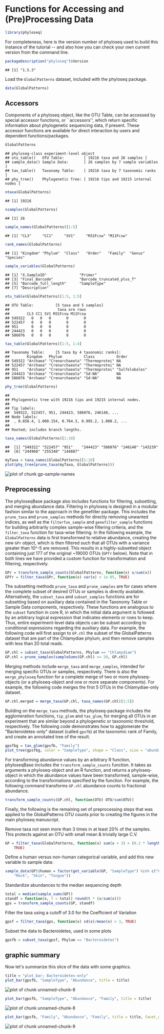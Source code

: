
<link href="http://kevinburke.bitbucket.org/markdowncss/markdown.css" rel="stylesheet"></link>


Functions for Accessing and (Pre)Processing Data
========================================================


```r
library(phyloseq)
```

For completeness, here is the version number of phyloseq used to build this instance of the tutorial -- and also how you can check your own current version from the command line.


```r
packageDescription("phyloseq")$Version
```

```
## [1] "1.5.3"
```

Load the `GlobalPatterns` dataset, included with the phyloseq package.

```r
data(GlobalPatterns)
```


## Accessors
Components of a phyloseq object, like the OTU Table, can be accessed by special accessor functions, or ``accessors'', which return specific information about phylogenetic sequencing data, if present. These accessor functions are available for direct interaction by users and dependent functions/packages.


```r
GlobalPatterns
```

```
## phyloseq-class experiment-level object
## otu_table()   OTU Table:         [ 19216 taxa and 26 samples ]
## sample_data() Sample Data:       [ 26 samples by 7 sample variables ]
## tax_table()   Taxonomy Table:    [ 19216 taxa by 7 taxonomic ranks ]
## phy_tree()    Phylogenetic Tree: [ 19216 tips and 19215 internal nodes ]
```

```r
ntaxa(GlobalPatterns)
```

```
## [1] 19216
```

```r
nsamples(GlobalPatterns)
```

```
## [1] 26
```

```r
sample_names(GlobalPatterns)[1:5]
```

```
## [1] "CL3"     "CC1"     "SV1"     "M31Fcsw" "M11Fcsw"
```

```r
rank_names(GlobalPatterns)
```

```
## [1] "Kingdom" "Phylum"  "Class"   "Order"   "Family"  "Genus"   "Species"
```

```r
sample_variables(GlobalPatterns)
```

```
## [1] "X.SampleID"               "Primer"                  
## [3] "Final_Barcode"            "Barcode_truncated_plus_T"
## [5] "Barcode_full_length"      "SampleType"              
## [7] "Description"
```

```r
otu_table(GlobalPatterns)[1:5, 1:5]
```

```
## OTU Table:          [5 taxa and 5 samples]
##                      taxa are rows
##        CL3 CC1 SV1 M31Fcsw M11Fcsw
## 549322   0   0   0       0       0
## 522457   0   0   0       0       0
## 951      0   0   0       0       0
## 244423   0   0   0       0       0
## 586076   0   0   0       0       0
```

```r
tax_table(GlobalPatterns)[1:5, 1:4]
```

```
## Taxonomy Table:     [5 taxa by 4 taxonomic ranks]:
##        Kingdom   Phylum          Class          Order         
## 549322 "Archaea" "Crenarchaeota" "Thermoprotei" NA            
## 522457 "Archaea" "Crenarchaeota" "Thermoprotei" NA            
## 951    "Archaea" "Crenarchaeota" "Thermoprotei" "Sulfolobales"
## 244423 "Archaea" "Crenarchaeota" "Sd-NA"        NA            
## 586076 "Archaea" "Crenarchaeota" "Sd-NA"        NA
```

```r
phy_tree(GlobalPatterns)
```

```
## 
## Phylogenetic tree with 19216 tips and 19215 internal nodes.
## 
## Tip labels:
## 	549322, 522457, 951, 244423, 586076, 246140, ...
## Node labels:
## 	, 0.858.4, 1.000.154, 0.764.3, 0.995.2, 1.000.2, ...
## 
## Rooted; includes branch lengths.
```

```r
taxa_names(GlobalPatterns)[1:10]
```

```
##  [1] "549322" "522457" "951"    "244423" "586076" "246140" "143239"
##  [8] "244960" "255340" "144887"
```

```r
myTaxa = taxa_names(GlobalPatterns)[1:10]
plot(phy_tree(prune_taxa(myTaxa, GlobalPatterns)))
```

![plot of chunk gp-sample-names](figure/gp-sample-names.png) 


## Preprocessing
The phyloseqBase package also includes functions for filtering, subsetting, and merging abundance data. Filtering in phyloseq is designed in a modular fashion similar to the approach in the genefilter package. This includes the `prune_taxa` and `prune_samples` methods for directly removing unwanted indices, as well as the `filterfun_sample` and `genefilter_sample` functions for building arbitrarily complex sample-wise filtering criteria, and the `filter_taxa` function for taxa-wise filtering. In the following example, the `GlobalPatterns` data is first transformed to relative abundance, creating the new `GPr` object, which is then filtered such that all OTUs with a variance greater than 10^-5 are removed. This results in a highly-subsetted object containing just 177 of the original ~19000 OTUs (`GPfr` below). Note that in both lines we have provided a custom function for transformation and filtering, respectively.


```r
GPr = transform_sample_counts(GlobalPatterns, function(x) x/sum(x))
GPfr = filter_taxa(GPr, function(x) var(x) > 1e-05, TRUE)
```


The subsetting methods `prune_taxa` and `prune_samples` are for cases where the complete subset of desired OTUs or samples is directly available. Alternatively, the `subset_taxa` and `subset_samples` functions are for subsetting based on auxiliary data contained in the Taxonomy Table or Sample Data components, respectively. These functions are analogous to the `subset` function in core R, in which the initial data argument is followed by an arbitrary logical expression that indicates elements or rows to keep. Thus, entire experiment-level data objects can be subset according to conditional expressions regarding the auxiliary data. For example, the following code will first assign to `GP.chl` the subset of the GlobalPatterns dataset that are part of the Chlamydiae phylum, and then remove samples with less than 20 total reads.


```r
GP.chl = subset_taxa(GlobalPatterns, Phylum == "Chlamydiae")
GP.chl = prune_samples(sampleSums(GP.chl) >= 20, GP.chl)
```


Merging methods include `merge_taxa` and `merge_samples`, intended for merging specific OTUs or samples, respectively.  There is also the `merge_phyloseq` function for a complete merge of two or more phyloseq-objects (or a phyloseq-object and one or more separate components). For example, the following code merges the first 5 OTUs in the Chlamydiae-only dataset.


```r
GP.chl.merged = merge_taxa(GP.chl, taxa_names(GP.chl)[1:5])
```


Building on the `merge_taxa` methods, the phyloseq-package includes the agglomeration functions, `tip_glom` and `tax_glom`, for merging all OTUs in an experiment that are similar beyond a phylogenetic or taxonomic threshold, respectively. The following code demonstrates how to agglomerate the "Bacteroidetes-only" dataset (called `gpsfb`) at the taxonomic rank of Family, and create an annotated tree of the result.


```r
gpsfbg = tax_glom(gpsfb, "Family")
plot_tree(gpsfbg, color = "SampleType", shape = "Class", size = "abundance")
```


For transforming abundance values by an arbitrary R function, phyloseqBase includes the `transform_sample_counts` function. It takes as arguments a phyloseq-object and an R function, and returns a phyloseq-object in which the abundance values have been transformed, sample-wise, according to the transformations specified by the function. For example, the following command transforms `GP.chl` abundance counts to fractional abundance.


```r
transform_sample_counts(GP.chl, function(OTU) OTU/sum(OTU))
```


Finally, the following is the remaining set of preprocessing steps that was applied to the GlobalPatterns OTU counts prior to creating the figures in the main phyloseq manuscript.

Remove taxa not seen more than 3 times in at least 20% of the samples. This protects against an OTU with small mean & trivially large C.V.

```r
GP = filter_taxa(GlobalPatterns, function(x) sum(x > 3) > (0.2 * length(x)), 
    TRUE)
```


Define a human versus non-human categorical variable, and add this new variable to sample data:

```r
sample_data(GP)$human = factor(get_variable(GP, "SampleType") %in% c("Feces", 
    "Mock", "Skin", "Tongue"))
```


Standardize abundances to the median sequencing depth

```r
total = median(sample_sums(GP))
standf = function(x, t = total) round(t * (x/sum(x)))
gps = transform_sample_counts(GP, standf)
```


Filter the taxa using a cutoff of 3.0 for the Coefficient of Variation

```r
gpsf = filter_taxa(gps, function(x) sd(x)/mean(x) > 3, TRUE)
```


Subset the data to  Bacteroidetes, used in some plots

```r
gpsfb = subset_taxa(gpsf, Phylum == "Bacteroidetes")
```


## graphic summary
Now let's summarize this slice of the data with some graphics.


```r
title = "plot_bar; Bacteroidetes-only"
plot_bar(gpsfb, "SampleType", "Abundance", title = title)
```

![plot of chunk unnamed-chunk-8](figure/unnamed-chunk-81.png) 

```r
plot_bar(gpsfb, "SampleType", "Abundance", "Family", title = title)
```

![plot of chunk unnamed-chunk-8](figure/unnamed-chunk-82.png) 



```r
plot_bar(gpsfb, "Family", "Abundance", "Family", title = title, facet_grid = "SampleType~.")
```

![plot of chunk unnamed-chunk-9](figure/unnamed-chunk-9.png) 


